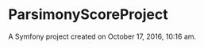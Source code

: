 ParsimonyScoreProject
=====================

A Symfony project created on October 17, 2016, 10:16 am.
